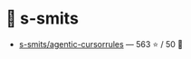 # 👤 s-smits

- [s-smits/agentic-cursorrules](https://github.com/s-smits/agentic-cursorrules) — 563 ⭐️ / 50 🍴
